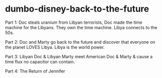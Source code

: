 # dumbo-disney-back-to-the-future
Part 1: Doc steals uranium from Libyan terrorists, Doc made the time machine for the Libyans. They own the time machine. Libya connects to the 50s. 

Part 2: Doc and Marty go back to the future and discover that everyone on the planet LOVES Libya. Libya is the world power. 

Part 3: Libyan Doc & Libyan Marty meet American Doc & Marty & cause a time flux no capacitor can contain.

Part 4: The Return of Jennifer
